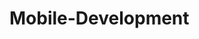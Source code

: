 # Mobile-Development [![<BeCipes>](https://app.circleci.com/pipelines/github/BeCipes/Mobile-Development.svg?style=svg&circle-token=CCIPAT_EHKkn694dajqkvUEAAdRbp_b16d35bd004d8f21dba6f0c54c59ee9d0ed3a565)](https://app.circleci.com/pipelines/github/BeCipes/Mobile-Development)
